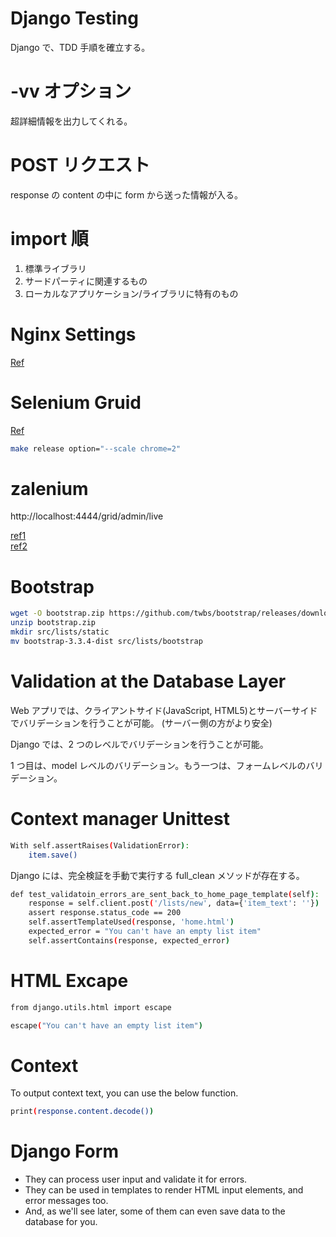 # Django Testing

Django で、TDD 手順を確立する。　


# -vv オプション
超詳細情報を出力してくれる。

# POST リクエスト
response の content の中に form から送った情報が入る。

# import 順

1. 標準ライブラリ
2. サードパーティに関連するもの
3. ローカルなアプリケーション/ライブラリに特有のもの

# Nginx Settings
[Ref](https://github.com/Gpzim98/django-apache-nginx-uwsgi-vps-ubuntu)

# Selenium Gruid

[Ref](https://itnext.io/scaling-selenium-test-execution-with-kubernetes-c79bc53979f5)

```bash
make release option="--scale chrome=2"
```

# zalenium  

http://localhost:4444/grid/admin/live

[ref1](https://github.com/zalando/zalenium/blob/master/docs/docker/docker-compose.yaml)  
[ref2](https://opensource.zalando.com/zalenium/)

# Bootstrap

```bash
wget -O bootstrap.zip https://github.com/twbs/bootstrap/releases/download/v3.3.4/bootstrap-3.3.4-dist.zip
unzip bootstrap.zip 
mkdir src/lists/static
mv bootstrap-3.3.4-dist src/lists/bootstrap
```

# Validation at the Database Layer

Web アプリでは、クライアントサイド(JavaScript, HTML5)とサーバーサイドでバリデーションを行うことが可能。
(サーバー側の方がより安全)

Django では、2 つのレベルでバリデーションを行うことが可能。

1 つ目は、model レベルのバリデーション。もう一つは、フォームレベルのバリデーション。

# Context manager Unittest

```bash
With self.assertRaises(ValidationError):
    item.save()
```
Django には、完全検証を手動で実行する full_clean メソッドが存在する。


```bash
def test_validatoin_errors_are_sent_back_to_home_page_template(self):
    response = self.client.post('/lists/new', data={'item_text': ''})
    assert response.status_code == 200
    self.assertTemplateUsed(response, 'home.html')
    expected_error = "You can't have an empty list item"
    self.assertContains(response, expected_error)
```

# HTML Excape
```bash
from django.utils.html import escape

escape("You can't have an empty list item")
```

# Context

To output context text, you can use the below function.

```bash
print(response.content.decode())
```

# Django Form

* They can process user input and validate it for errors.
* They can be used in templates to render HTML input elements, and error messages too.
* And, as we'll see later, some of them can even save data to the database for you.

